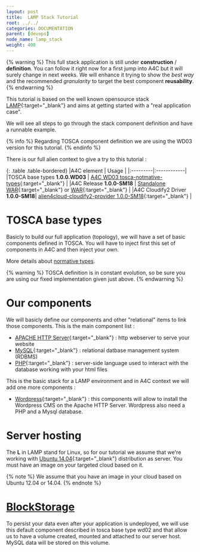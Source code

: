 ```yaml
---
layout: post
title:  LAMP Stack Tutorial
root: ../../
categories: DOCUMENTATION
parent: [devops]
node_name: lamp_stack
weight: 400
---
```


{% warning %}
This full stack application is still under **construction** / **definition**. You can follow it right now for a first jump into A4C but it will surely change in next weeks. We will enhance it trying to show the *best way* and the recommended *granularity* to target the best component **reusability**.
{% endwarning %}

This tutorial is based on the well known opensource stack [LAMP](http://fr.wikipedia.org/wiki/LAMP){:target="_blank"} and aims at getting started with a "real application case".

We will see all steps to go through the stack component definition and have a runnable example.

{% info %}
Regarding TOSCA component definition we are using the WD03 version for this tutorial.
{% endinfo %}

There is our full alien context to give a try to this tutorial :

{: .table .table-bordered}
|A4C element  | Usage |
|:---------|:------------|
|TOSCA base types **1.0.0.WD03** | [A4C WD03 tosca-notmative-types](https://github.com/alien4cloud/alien4cloud-extended-types){:target="_blank"} |
|A4C Release **1.0.0-SM18**  | [Standalone WAR](https://fastconnect.org/maven/content/repositories/opensource/alien4cloud/alien4cloud-ui/1.0.0-SM18/alien4cloud-ui-1.0.0-SM18-standalone.war){:target="_blank"} or [WAR](https://fastconnect.org/maven/content/repositories/opensource/alien4cloud/alien4cloud-ui/1.0.0-SM18/alien4cloud-ui-1.0.0-SM18.war){:target="_blank"} |
|A4C Cloudify2 Driver **1.0.0-SM18**| [alien4cloud-cloudify2-provider 1.0.0-SM18](https://fastconnect.org/maven/content/repositories/opensource/alien4cloud/alien4cloud-cloudify2-provider/1.0.0-SM18/alien4cloud-cloudify2-provider-1.0.0-SM18.jar){:target="_blank"} |


# TOSCA base types

Basicly to build our full application (topology), we will have a set of basic components defined in TOSCA. You will have to inject first
this set of components in A4C and then inject your own.

More details about [normative types](#/documentation/devops_guide/normative_types/tosca_concepts_types_normative_nodes.html).

{% warning %}
TOSCA definition is in constant evolution, so be sure you are using our fixed implementation given just above.
{% endwarning %}

# Our components

We will basicly define our components and other "relational" items to link those components. This is the main component list :

* [APACHE HTTP Server](http://en.wikipedia.org/wiki/Apache_HTTP_Server){:target="_blank"} : http webserver to serve your website
* [MySQL](http://en.wikipedia.org/wiki/MySQL){:target="_blank"} : relational datbase management system (RDBMS)
* [PHP](http://en.wikipedia.org/wiki/PHP){:target="_blank"} : server-side language used to interact with the database working with your html files

This is the basic stack for a LAMP environment and in A4C context we will add one more components :

* [Wordpress](http://wordpress.org/){:target="_blank"} : this components will allow to  install the Wordpress CMS on the Apache HTTP Server. Wordpress also need a PHP and a Mysql database.

# Server hosting

The **L** in LAMP stand for Linux, so for our tutorial we assume that we're working with [Ubuntu 14.04](http://cdimage.ubuntu.com/netboot/14.04/){:target="_blank"} distribution as server. You must have an
image on your targeted cloud based on it.

{% note %}
We assume that you have an image in your cloud based on Ubuntu 12.04 or 14.04.
{% endnote %}

# [BlockStorage](#/documentation/cloudify2_driver/blockstorage.html)

To persist your data even after your application is undeployed, we will use this default component described in tosca base type wd02 and that allow us to have a volume created, mounted and attached to our server host. MySQL data will be stored on this volume.
